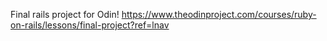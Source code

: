 Final rails project for Odin!
https://www.theodinproject.com/courses/ruby-on-rails/lessons/final-project?ref=lnav